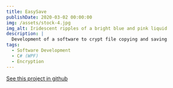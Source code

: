 ```yaml
---
title: EasySave
publishDate: 2020-03-02 00:00:00
img: /assets/stock-4.jpg
img_alt: Iridescent ripples of a bright blue and pink liquid
description: |
  Development of a software to crypt file copying and saving
tags:
  - Software Development
  - C# (WPF)
  - Encryption
---
```


<a href="https://github.com/Thorwig/.Net_Project">See this project in github</a>
<!-- DONT FORGET TO USE FORMATTING THIS IS MARKDOWN ## Level-two heading -->
